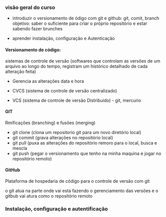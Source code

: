 ### visão geral do curso

- introduzir o versionamento de ódigo com git e github: git, comit, branch
objetivo:
saber o suficiente para criar o próprio repositório e estar sabendo fazer brunches 

- aprender instalação, configuração e Autenticação

#### Versionamento de código:

sistemas de controle de versão (softwares que controlam as versões de um arquivo ao longo do tempo, registram um histórico detalhado de cada alteração feita)
- Gerencia as alterações data e hora 

- CVCS (sistema de controle de versão centralizado)
- VCS (sistema de controle de versão Distribuído) - git, mercurio


#### GIT
Rmificações (branching) e fusões (merging)

 - git clone (clona um repositorio git para um novo diretório local)
 - git commit (grava alterações no repositório local)
 - git pull (puxa as alterações do repositório remoro para o local, busca e mescla
 - git push (pegar o versionamento que tenho na minha maquina e jogar no repositório remoto)

#### GitHub

Plataforma de hospedaria de código para o controle de versão com git

o git atua na parte onde vai esta fazendo o gerenciamento das versões e o gitbub vai atura como o repositório remoto


### Instalação, configuração e autentificação


